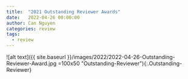 ```yaml
---
title:  "2021 Outstanding Reviewer Awards"
date:   2022-04-26 00:00:00
author: Can Nguyen
categories: review
tags: 
  - review
---
```


![alt text]({{ site.baseurl }}/images/2022/2022-04-26-Outstanding-Reviewer-Award.jpg =100x50 "Outstanding-Reviewer"){:.Outstanding-Reviewer}


